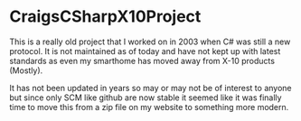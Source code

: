 # CraigsCSharpX10Project

This is a really old project that I worked on in 2003 when C# was still a new protocol.  It is not maintained as of today and have not kept up with latest standards as even my smarthome has moved away from X-10 products (Mostly). 

It has not been updated in years so may or may not be of interest to anyone but since only SCM like github are now stable it seemed like it was finally time to move this from a zip file on my website to something more modern.
